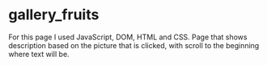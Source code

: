 # gallery_fruits
For this page I used JavaScript, DOM, HTML and CSS.
Page that shows description based on the picture that is clicked, with scroll to the beginning where text will be.
